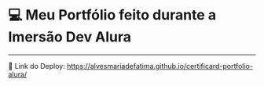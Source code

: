# 💻 Meu Portfólio feito durante a Imersão Dev Alura 
<hr>

🔗 Link do Deploy: https://alvesmariadefatima.github.io/certificard-portfolio-alura/
